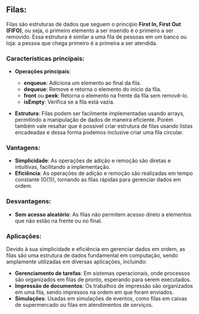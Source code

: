 ## Filas:
Filas são estruturas de dados que seguem o princípio **First In, First Out (FIFO)**, ou seja, o primeiro elemento a ser inserido é o primeiro a ser removido. Essa estrutura é similar a uma fila de pessoas em um banco ou loja: a pessoa que chega primeiro é a primeira a ser atendida.

### Características principais:

- **Operações principais**:
  - **enqueue**: Adiciona um elemento ao final da fila.
  - **dequeue**: Remove e retorna o elemento do início da fila.
  - **front** ou **peek**: Retorna o elemento na frente da fila sem removê-lo.
  - **isEmpty**: Verifica se a fila está vazia.

- **Estrutura**: Filas podem ser facilmente implementadas usando arrays, permitindo a manipulação de dados de maneira eficiente. Porém também vale resaltar que é possivel criar estrutura de filas usando listas encadeadas e dessa forma podemos inclusive criar uma fila circular.

### Vantagens:

- **Simplicidade**: As operações de adição e remoção são diretas e intuitivas, facilitando a implementação.
- **Eficiência**: As operações de adição e remoção são realizadas em tempo constante \(O(1)\), tornando as filas rápidas para gerenciar dados em ordem.

### Desvantagens:

- **Sem acesso aleatório**: As filas não permitem acesso direto a elementos que não estão na frente ou no final.

### Aplicações:
Devido à sua simplicidade e eficiência em gerenciar dados em ordem, as filas são uma estrutura de dados fundamental em computação, sendo amplamente utilizadas em diversas aplicações, incluindo:

- **Gerenciamento de tarefas**: Em sistemas operacionais, onde processos são organizados em filas de pronto, esperando para serem executados.
- **Impressão de documentos**: Os trabalhos de impressão são organizados em uma fila, sendo impressos na ordem em que foram enviados.
- **Simulações**: Usadas em simulações de eventos, como filas em caixas de supermercado ou filas em atendimentos de serviços.

